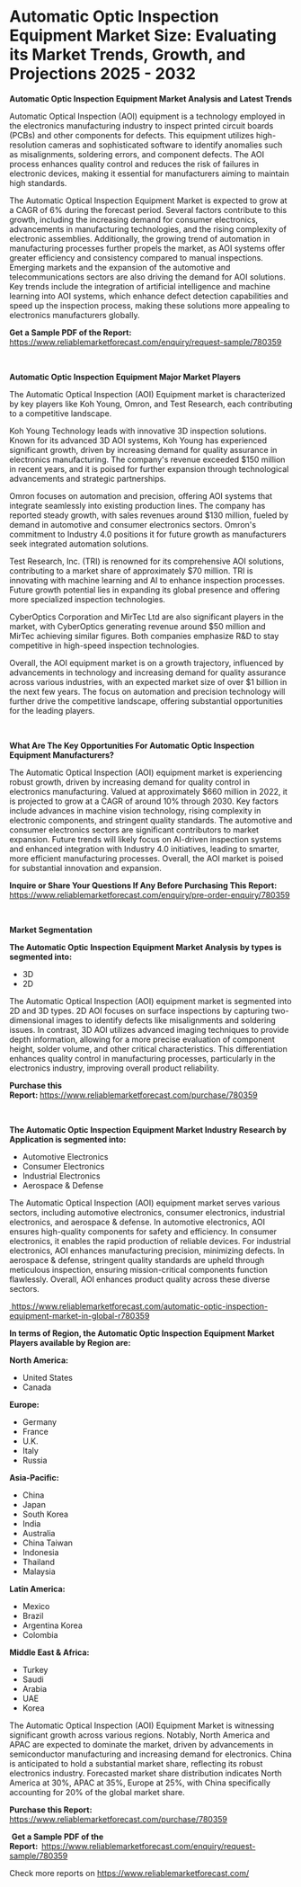 <p><h1>Automatic Optic Inspection Equipment Market Size: Evaluating its Market Trends, Growth, and Projections 2025 - 2032</h1></p><p><strong>Automatic Optic Inspection Equipment Market Analysis and Latest Trends</strong></p>
<p><p>Automatic Optical Inspection (AOI) equipment is a technology employed in the electronics manufacturing industry to inspect printed circuit boards (PCBs) and other components for defects. This equipment utilizes high-resolution cameras and sophisticated software to identify anomalies such as misalignments, soldering errors, and component defects. The AOI process enhances quality control and reduces the risk of failures in electronic devices, making it essential for manufacturers aiming to maintain high standards.</p><p>The Automatic Optical Inspection Equipment Market is expected to grow at a CAGR of 6% during the forecast period. Several factors contribute to this growth, including the increasing demand for consumer electronics, advancements in manufacturing technologies, and the rising complexity of electronic assemblies. Additionally, the growing trend of automation in manufacturing processes further propels the market, as AOI systems offer greater efficiency and consistency compared to manual inspections. Emerging markets and the expansion of the automotive and telecommunications sectors are also driving the demand for AOI solutions. Key trends include the integration of artificial intelligence and machine learning into AOI systems, which enhance defect detection capabilities and speed up the inspection process, making these solutions more appealing to electronics manufacturers globally.</p></p>
<p><strong>Get a Sample PDF of the Report:&nbsp;</strong> <a href="https://www.reliablemarketforecast.com/enquiry/request-sample/780359?utm_campaign=3203&utm_medium=2&utm_source=Github&utm_content=ia&utm_term=26032025&utm_id=automatic-optic-inspection-equipment">https://www.reliablemarketforecast.com/enquiry/request-sample/780359</a></p>
<p>&nbsp;</p>
<p><strong>Automatic Optic Inspection Equipment Major Market Players</strong></p>
<p><p>The Automatic Optical Inspection (AOI) Equipment market is characterized by key players like Koh Young, Omron, and Test Research, each contributing to a competitive landscape.</p><p>Koh Young Technology leads with innovative 3D inspection solutions. Known for its advanced 3D AOI systems, Koh Young has experienced significant growth, driven by increasing demand for quality assurance in electronics manufacturing. The company's revenue exceeded $150 million in recent years, and it is poised for further expansion through technological advancements and strategic partnerships.</p><p>Omron focuses on automation and precision, offering AOI systems that integrate seamlessly into existing production lines. The company has reported steady growth, with sales revenues around $130 million, fueled by demand in automotive and consumer electronics sectors. Omron's commitment to Industry 4.0 positions it for future growth as manufacturers seek integrated automation solutions.</p><p>Test Research, Inc. (TRI) is renowned for its comprehensive AOI solutions, contributing to a market share of approximately $70 million. TRI is innovating with machine learning and AI to enhance inspection processes. Future growth potential lies in expanding its global presence and offering more specialized inspection technologies.</p><p>CyberOptics Corporation and MirTec Ltd are also significant players in the market, with CyberOptics generating revenue around $50 million and MirTec achieving similar figures. Both companies emphasize R&D to stay competitive in high-speed inspection technologies.</p><p>Overall, the AOI equipment market is on a growth trajectory, influenced by advancements in technology and increasing demand for quality assurance across various industries, with an expected market size of over $1 billion in the next few years. The focus on automation and precision technology will further drive the competitive landscape, offering substantial opportunities for the leading players.</p></p>
<p>&nbsp;</p>
<p><strong>What Are The Key Opportunities For Automatic Optic Inspection Equipment Manufacturers?</strong></p>
<p><p>The Automatic Optical Inspection (AOI) equipment market is experiencing robust growth, driven by increasing demand for quality control in electronics manufacturing. Valued at approximately $660 million in 2022, it is projected to grow at a CAGR of around 10% through 2030. Key factors include advances in machine vision technology, rising complexity in electronic components, and stringent quality standards. The automotive and consumer electronics sectors are significant contributors to market expansion. Future trends will likely focus on AI-driven inspection systems and enhanced integration with Industry 4.0 initiatives, leading to smarter, more efficient manufacturing processes. Overall, the AOI market is poised for substantial innovation and expansion.</p></p>
<p><strong>Inquire or Share Your Questions If Any Before Purchasing This Report:</strong> <a href="https://www.reliablemarketforecast.com/enquiry/pre-order-enquiry/780359?utm_campaign=3203&utm_medium=2&utm_source=Github&utm_content=ia&utm_term=26032025&utm_id=automatic-optic-inspection-equipment">https://www.reliablemarketforecast.com/enquiry/pre-order-enquiry/780359</a></p>
<p>&nbsp;</p>
<p><strong>Market Segmentation</strong></p>
<p><strong>The Automatic Optic Inspection Equipment Market Analysis by types is segmented into:</strong></p>
<p><ul><li>3D</li><li>2D</li></ul></p>
<p><p>The Automatic Optical Inspection (AOI) equipment market is segmented into 2D and 3D types. 2D AOI focuses on surface inspections by capturing two-dimensional images to identify defects like misalignments and soldering issues. In contrast, 3D AOI utilizes advanced imaging techniques to provide depth information, allowing for a more precise evaluation of component height, solder volume, and other critical characteristics. This differentiation enhances quality control in manufacturing processes, particularly in the electronics industry, improving overall product reliability.</p></p>
<p><strong>Purchase this Report:&nbsp;</strong><a href="https://www.reliablemarketforecast.com/purchase/780359?utm_campaign=3203&utm_medium=2&utm_source=Github&utm_content=ia&utm_term=26032025&utm_id=automatic-optic-inspection-equipment">https://www.reliablemarketforecast.com/purchase/780359</a></p>
<p>&nbsp;</p>
<p><strong>The Automatic Optic Inspection Equipment Market Industry Research by Application is segmented into:</strong></p>
<p><ul><li>Automotive Electronics</li><li>Consumer Electronics</li><li>Industrial Electronics</li><li>Aerospace & Defense</li></ul></p>
<p><p>The Automatic Optical Inspection (AOI) equipment market serves various sectors, including automotive electronics, consumer electronics, industrial electronics, and aerospace & defense. In automotive electronics, AOI ensures high-quality components for safety and efficiency. In consumer electronics, it enables the rapid production of reliable devices. For industrial electronics, AOI enhances manufacturing precision, minimizing defects. In aerospace & defense, stringent quality standards are upheld through meticulous inspection, ensuring mission-critical components function flawlessly. Overall, AOI enhances product quality across these diverse sectors.</p></p>
<p><a href="https://www.reliablemarketforecast.com/automatic-optic-inspection-equipment-market-in-global-r780359?utm_campaign=3203&utm_medium=2&utm_source=Github&utm_content=ia&utm_term=26032025&utm_id=automatic-optic-inspection-equipment">&nbsp;https://www.reliablemarketforecast.com/automatic-optic-inspection-equipment-market-in-global-r780359</a></p>
<p><strong>In terms of Region, the Automatic Optic Inspection Equipment Market Players available by Region are:</strong></p>
<p>
    <p> <strong> North America: </strong>
        <ul>
            <li>United States</li>
            <li>Canada</li>
        </ul>
        </p> 
    <p> <strong> Europe: </strong>
        <ul>
            <li>Germany</li>
            <li>France</li>
            <li>U.K.</li>
            <li>Italy</li>
            <li>Russia</li>
        </ul>
        </p> 
    <p> <strong> Asia-Pacific: </strong>
        <ul>
            <li>China</li>
            <li>Japan</li>
            <li>South Korea</li>
            <li>India</li>
            <li>Australia</li>
            <li>China Taiwan</li>
            <li>Indonesia</li>
            <li>Thailand</li>
            <li>Malaysia</li>
        </ul>
        </p> 
    <p> <strong> Latin America: </strong>
        <ul>
            <li>Mexico</li>
            <li>Brazil</li>
            <li>Argentina Korea</li>
            <li>Colombia</li>
        </ul>
        </p> 
    <p> <strong> Middle East & Africa: </strong>
        <ul>
            <li>Turkey</li>
            <li>Saudi</li>
            <li>Arabia</li>
            <li>UAE</li>
            <li>Korea</li>
        </ul>
    </p>
    </p>
<p><p>The Automatic Optical Inspection (AOI) Equipment Market is witnessing significant growth across various regions. Notably, North America and APAC are expected to dominate the market, driven by advancements in semiconductor manufacturing and increasing demand for electronics. China is anticipated to hold a substantial market share, reflecting its robust electronics industry. Forecasted market share distribution indicates North America at 30%, APAC at 35%, Europe at 25%, with China specifically accounting for 20% of the global market share.</p></p>
<p><strong>Purchase this Report: </strong><a href="https://www.reliablemarketforecast.com/purchase/780359?utm_campaign=3203&utm_medium=2&utm_source=Github&utm_content=ia&utm_term=26032025&utm_id=automatic-optic-inspection-equipment">https://www.reliablemarketforecast.com/purchase/780359</a></p>
<p>&nbsp;<strong>Get a Sample PDF of the Report:&nbsp;&nbsp;</strong><a href="https://www.reliablemarketforecast.com/enquiry/request-sample/780359?utm_campaign=3203&utm_medium=2&utm_source=Github&utm_content=ia&utm_term=26032025&utm_id=automatic-optic-inspection-equipment">https://www.reliablemarketforecast.com/enquiry/request-sample/780359</a></p>
<p><strong></strong></p>
<p>Check more reports on <a href="https://www.reliablemarketforecast.com/?utm_campaign=3203&utm_medium=2&utm_source=Github&utm_content=ia&utm_term=26032025&utm_id=automatic-optic-inspection-equipment">https://www.reliablemarketforecast.com/</a></p>